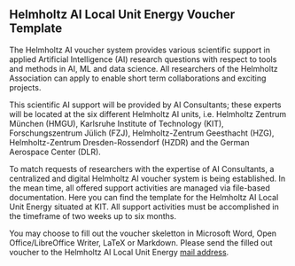 ## Helmholtz AI Local Unit Energy Voucher Template

The Helmholtz AI voucher system provides various scientific support in applied Artificial Intelligence (AI) research questions with respect to tools and methods in AI, ML and data science. All researchers of the Helmholtz Association can apply to enable short term collaborations and exciting projects. 

This scientific AI support will be provided by AI Consultants; these experts will be located at the six different Helmholtz AI units, i.e. Helmholtz Zentrum München (HMGU), Karlsruhe Institute of Technology (KIT), Forschungszentrum Jülich (FZJ), Helmholtz-Zentrum Geesthacht (HZG), Helmholtz-Zentrum Dresden-Rossendorf (HZDR) and the German Aerospace Center (DLR). 

To match requests of researchers with the expertise of AI Consultants, a centralized and digital Helmholtz AI voucher system is being established. In the mean time, all offered support activities are managed via file-based documentation. Here you can find the template for the Helmholtz AI Local Unit Energy situated at KIT. All support activities must be accomplished in the timeframe of two weeks up to six months.

You may choose to fill out the voucher skeletton in Microsoft Word, Open Office/LibreOffice Writer, LaTeX or Markdown. Please send the filled out voucher to the Helmholtz AI Local Unit Energy [mail address](mailto:consultant-helmholtz.ai@kit.edu).

